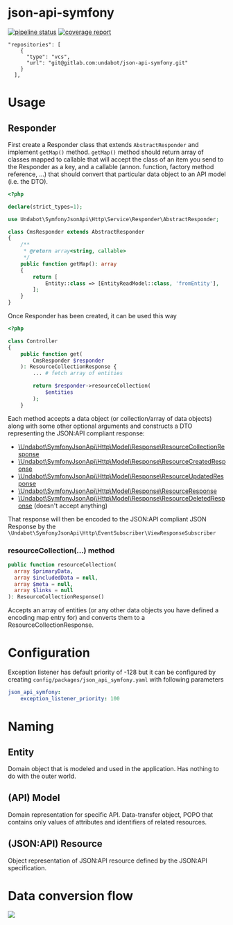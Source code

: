 # json-api-symfony

[![pipeline status](https://gitlab.com/undabot/json-api-symfony/badges/master/pipeline.svg)](https://gitlab.com/undabot/json-api-symfony/commits/master)
[![coverage report](https://gitlab.com/undabot/json-api-symfony/badges/master/coverage.svg)](https://gitlab.com/undabot/json-api-symfony/commits/master)


```
"repositories": [
    {
      "type": "vcs",
      "url": "git@gitlab.com:undabot/json-api-symfony.git"
    }
  ],
```

# Usage

## Responder

First create a Responder class that extends `AbstractResponder` and implement `getMap()` method. `getMap()` method should return array of classes mapped to callable that will accept the class of an item you send to the Responder as a key, and a callable (annon. function, factory method reference, ...) that should convert that particular data object to an API model (i.e. the DTO).

```php
<?php

declare(strict_types=1);

use Undabot\SymfonyJsonApi\Http\Service\Responder\AbstractResponder;

class CmsResponder extends AbstractResponder
{
    /**
     * @return array<string, callable>
     */
    public function getMap(): array
    {
        return [
            Entity::class => [EntityReadModel::class, 'fromEntity'],
        ];
    }
}

```

Once Responder has been created, it can be used this way

```php
<?php

class Controller
{
    public function get(
        CmsResponder $responder
    ): ResourceCollectionResponse {
        ... # fetch array of entities

        return $responder->resourceCollection(
            $entities
        );
    }
```
Each method accepts a data object (or collection/array of data objects) along with some other optional arguments and constructs a DTO representing the JSON:API compliant response:

* [\Undabot\SymfonyJsonApi\Http\Model\Response\ResourceCollectionResponse](src/Http/Service/Responder/AbstractResponder.php#L47)
* [\Undabot\SymfonyJsonApi\Http\Model\Response\ResourceCreatedResponse](src/Http/Service/Responder/AbstractResponder.php#L95)
* [\Undabot\SymfonyJsonApi\Http\Model\Response\ResourceUpdatedResponse](src/Http/Service/Responder/AbstractResponder.php#L119)
* [\Undabot\SymfonyJsonApi\Http\Model\Response\ResourceResponse](src/Http/Service/Responder/AbstractResponder.php#L71)
* [\Undabot\SymfonyJsonApi\Http\Model\Response\ResourceDeletedResponse](src/Http/Service/Responder/AbstractResponder.php#L136) (doesn't accept anything)

That response will then be encoded to the JSON:API compliant JSON Response by the `\Undabot\SymfonyJsonApi\Http\EventSubscriber\ViewResponseSubscriber`


### resourceCollection(...) method

```php
public function resourceCollection(
  array $primaryData, 
  array $includedData = null, 
  array $meta = null, 
  array $links = null
): ResourceCollectionResponse()
```
Accepts an array of entities (or any other data objects you have defined a encoding map entry for) and converts them to a ResourceCollectionResponse.

# Configuration
Exception listener has default priority of -128 but it can be configured by creating `config/packages/json_api_symfony.yaml` with following parameters

```yaml
json_api_symfony:
    exception_listener_priority: 100
``` 

# Naming

## Entity
Domain object that is modeled and used in the application. Has nothing to do with the outer world.

## (API) Model
Domain representation for specific API. Data-transfer object, POPO that contains only values of attributes and identifiers of related resources. 

## (JSON:API) Resource
Object representation of JSON:API resource defined by the JSON:API specification.

# Data conversion flow

<img src='https://g.gravizo.com/svg?
digraph G {
resource;
model;
entity;
entity -> model [label="Api model construction"];
model -> resource [label="JSON:API serialize"];
resource -> model [label="JSON:API denormalize"];
model -> entity [label="Commands"];
  }
'>
